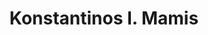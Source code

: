 ---
title: "Konstantinos I. Mamis"
collection: students
permalink: #
thesis: "Modeling and Analysis of Hydro/Piezo/Electric Systems"
institute: "NTUA, Greece"
year: "2013"
type: "diploma" 
# current-position: "Associate Professor, Department of Naval Architecture, School of Engineering, <i>University of West Attica, Greece</i>"
---